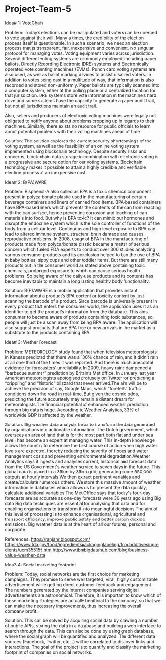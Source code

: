 # Project-Team-5

Idea# 1: VoteChain

Problem: 
Today’s elections can be manipulated and voters can be coerced to vote against their will. Many a times, the credibility of the election process itself is questionable. In such a scenario, we need an election process that is transparent, fair, inexpensive and convenient. No singular protocol for managing votes. Voting equipment varies across jurisdiction. Several different voting systems are commonly employed, including paper ballots, Directly Recording Electronic (DRE) systems and Electronically operated vote counting machines (EVMs). Punch card voting systems are also used, as well as ballot marking devices to assist disabled voters. In addition to votes being cast in a multitude of way, that information is also recorded and stored non-uniformly. Paper ballots are typically scanned into a computer system, either at the polling place or a centralized location for that jurisdiction. DRE systems store vote information in the machine’s hard drive and some systems have the capacity to generate a paper audit trail, but not all jurisdictions maintain an audit trail. 

Also, sellers and producers of electronic voting machines were legally not obligated to notify anyone about problems cropping up in regards to their machines. Similarly, there exists no resource for public officials to learn about potential problems with their voting machines ahead of time

Solution:
The solution explores the current security shortcomings of the voting system, as well as the feasibility of an online voting system implemented using blockchain technology. Despite security risks and concerns, block-chain data storage in combination with electronic voting is a progressive and secure option for our voting systems. Blockchain technology makes it possible to attain a highly credible and verifiable election process at an inexpensive cost.

Idea# 2: B(PA)WARE

Problem:
Bisphenol-A also called as BPA is a toxic chemical component present in polycarbonate plastic used in the manufacturing of certain beverage containers and liners of canned food items. BPA-based containers have BPA-based liners which prevents the contents of the can from reacting with the can surface, hence preventing corrosion and leaching of can materials into food. But why is BPA toxic? It can mimic our hormones and disrupt the endocrine system which is the sole controller of functions of the body from a cellular level. Continuous and high level exposure to BPA can lead to altered immune system, structural brain damage and causes reproductive problems. In 2008, usage of BPA in the manufacturing of products made from polycarbonate plastic became a matter of serious concern which fueled FDA experts to conduct over 300 studies analyzing various consumer products and its conclusion helped to ban the use of BPA in baby bottles, sippy cups and other toddler items. But there are still many products out in the consumer world as stated above containing toxic chemicals, prolonged exposure to which can cause serious health problems. So being aware of the daily-use products and its contents has become inevitable to maintain a long lasting healthy body functionality.

Solution:
B(P)AWARE is a mobile application that provides instant information about a product’s BPA content or toxicity content by just scanning the barcode of a product. Since barcode is universally present in every product that enters the consumer world, the application uses it as an identifier to get the product’s information from the database. This aids consumer to become aware of products containing toxic substances, so, people will just be a scan away from being BPA aware. The application will also suggest products that are BPA free or new arrivals in the market as a substitute to the products containing BPA.

Idea# 3: Wether Forecast

Problem:
METEOROLOGY study found that when television meteorologists in Kansas predicted that there was a 100% chance of rain, and it didn’t rain at all one-third of the times it was reported. And there is much anecdotal evidence for forecasters’ unreliability. In 2009, heavy rains dampened a “barbecue summer” prediction by Britain’s Met office. In January last year American meteorologists apologised profusely on Twitter for predicting a “crippling” and “historic” blizzard that never arrived.The aim will be to achieve the precision of say, Google Maps, which “foretells” traffic conditions down the road in real-time. But given the cosmic odds, predicting the future accurately may remain a distant dream for meteorologists.The financial potential of enhanced weather prediction through big data is huge. According to Weather Analytics, 33% of worldwide GDP is affected by the weather. 

Solution:
Big weather data analysis helps to transform the data generated by organisations into actionable information. The Dutch government, which oversees an area of land that is for the most part both flat and under sea level, has become an expert at managing water. This in-depth knowledge allows the country to determine the best course of action when high water levels are expected, thereby reducing the severity of floods and water management costs and preventing environmental degradation.Weather Analytics says it ingests and analyses current, historical and forecast data from the US Government's weather service to seven days in the future. This global data is placed in a 35km by 35km grid, generating some 650,000 outputs at hourly intervals.We then extract pertinent variables and create/calculate numerous others. We store this massive amount of weather information in databases which allows us to: present the data quickly, calculate additional variables.The Met Office says that today's four-day forecasts are as accurate as one-day forecasts were 30 years ago using Big data
Big data techniques are essential for analysing that data and for enabling organisations to transform it into meaningful decisions.The aim of this level of processing is to enhance organisational, agricultural and transport efficiency, improve public safety and better carbon dioxide emissions. Big weather data is at the heart of all our futures, personal and corporate.

References: 
https://ranjanr.blogspot.com/
https://www.fda.gov/food/ingredientspackaginglabeling/foodadditivesingredients/ucm355155.htm
http://www.ibmbigdatahub.com/blog/business-value-weather-data


Idea3 4: Social marketing footprint

Problem:
Today, social networks are the first choice for marketing campaigns. They promise to serve well targeted, viral, highly customizable advertisement while getting direct customer feedback and engagement. The numbers generated by the Internet companies serving digital advertisements are astronomical. Therefore, it is important to know which of these marketing strategies are actually benificial to the company, so that we can make the necessary improvements, thus increasing the overall company profit.

Solution:
This can be solved by acquiring social data by crawling a number of public APIs, storing the data in a database and building a web interface to search through the data. This can also be done by using graph database, where the social graph will be quantified and analyzed. The different data sources (Facebook, Twitter, etc…) will be correlated to discover links and interactions. The goal of the project is to quantify and classify the marketing footprint of companies on social networks.
